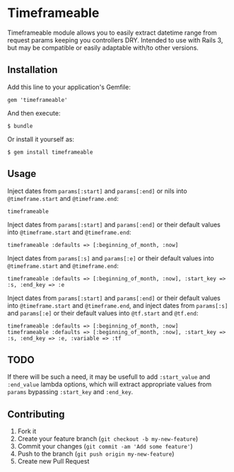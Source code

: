 # Timeframeable

Timeframeable module allows you to easily extract datetime range from request params keeping you controllers DRY.
Intended to use with Rails 3, but may be compatible or easily adaptable with/to other versions.

## Installation

Add this line to your application's Gemfile:

    gem 'timeframeable'

And then execute:

    $ bundle

Or install it yourself as:

    $ gem install timeframeable

## Usage

Inject dates from ```params[:start]``` and ```params[:end]``` or nils into ```@timeframe.start``` and ```@timeframe.end```:

    timeframeable

Inject dates from ```params[:start]``` and ```params[:end]``` or their default values into ```@timeframe.start``` and ```@timeframe.end```:

    timeframeable :defaults => [:beginning_of_month, :now]

Inject dates from ```params[:s]``` and ```params[:e]``` or their default values into ```@timeframe.start``` and ```@timeframe.end```:

    timeframeable :defaults => [:beginning_of_month, :now], :start_key => :s, :end_key => :e

Inject dates from ```params[:start]``` and ```params[:end]``` or their default values into ```@timeframe.start``` and ```@timeframe.end```, and inject dates from ```params[:s]``` and ```params[:e]``` or their default values into ```@tf.start``` and ```@tf.end```:

    timeframeable :defaults => [:beginning_of_month, :now]
    timeframeable :defaults => [:beginning_of_month, :now], :start_key => :s, :end_key => :e, :variable => :tf

## TODO
If there will be such a need, it may be usefull to add ```:start_value``` and ```:end_value``` lambda options, which will extract appropriate values from ```params``` bypassing ```:start_key``` and ```:end_key```.

## Contributing

1. Fork it
2. Create your feature branch (`git checkout -b my-new-feature`)
3. Commit your changes (`git commit -am 'Add some feature'`)
4. Push to the branch (`git push origin my-new-feature`)
5. Create new Pull Request
